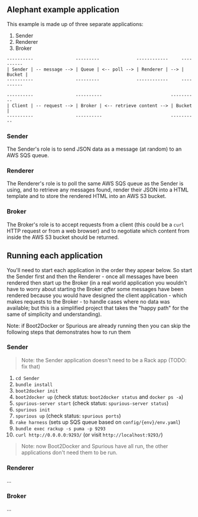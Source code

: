 ## Alephant example application

This example is made up of three separate applications:

1. Sender
2. Renderer
3. Broker

```
----------                ---------              ------------     ----------
| Sender | -- message --> | Queue | <-- poll --> | Renderer | --> | Bucket |
----------                ---------              ------------     ----------

----------                ----------                          ----------
| Client | -- request --> | Broker | <-- retrieve content --> | Bucket |
----------                ----------                          ----------
```

### Sender

The Sender's role is to send JSON data as a message (at random) to an AWS SQS queue.

### Renderer

The Renderer's role is to poll the same AWS SQS queue as the Sender is using, and to retrieve any messages found, render their JSON into a HTML template and to store the rendered HTML into an AWS S3 bucket.

### Broker

The Broker's role is to accept requests from a client (this could be a `curl` HTTP request or from a web browser) and to negotiate which content from inside the AWS S3 bucket should be returned.

## Running each application

You'll need to start each application in the order they appear below. So start the Sender first and then the Renderer - once all messages have been rendered then start up the Broker (in a real world application you wouldn't have to worry about starting the Broker *after* some messages have been rendered because you would have designed the client application - which makes requests to the Broker - to handle cases where no data was available; but this is a simplified project that takes the "happy path" for the same of simplicity and understanding).

Note: if Boot2Docker or Spurious are already running then you can skip the following steps that demonstrates how to run them

### Sender

> Note: the Sender application doesn't need to be a Rack app (TODO: fix that)

1. `cd Sender`
2. `bundle install`
3. `boot2docker init`
4. `boot2docker up` (check status: `boot2docker status` and `docker ps -a`)
5. `spurious-server start` (check status: `spurious-server status`)
6. `spurious init`
7. `spurious up` (check status: `spurious ports`)
8. `rake harness` (sets up SQS queue based on `config/{env}/env.yaml`)
9. `bundle exec rackup -s puma -p 9293`
10. `curl http://0.0.0.0:9293/` (or visit `http://localhost:9293/`)

> Note: now Boot2Docker and Spurious have all run, the other applications don't need them to be run.

### Renderer

...

### Broker

...
